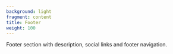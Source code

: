 ```yaml
---
background: light
fragment: content
title: Footer
weight: 100
---
```


Footer section with description, social links and footer navigation.
